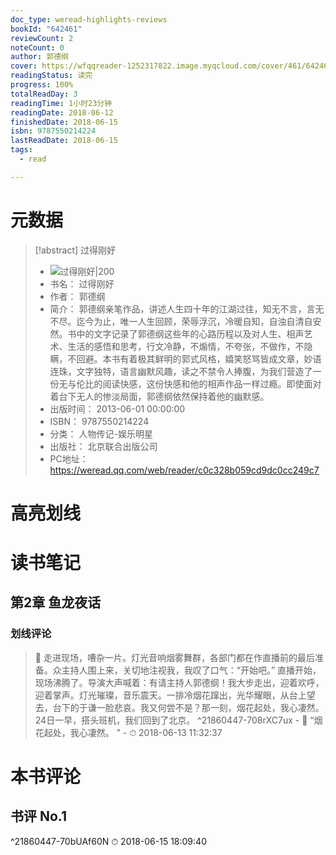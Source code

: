 ```yaml
---
doc_type: weread-highlights-reviews
bookId: "642461"
reviewCount: 2
noteCount: 0
author: 郭德纲
cover: https://wfqqreader-1252317822.image.myqcloud.com/cover/461/642461/t7_642461.jpg
readingStatus: 读完
progress: 100%
totalReadDay: 3
readingTime: 1小时23分钟
readingDate: 2018-06-12
finishedDate: 2018-06-15
isbn: 9787550214224
lastReadDate: 2018-06-15
tags:
  - read

---
```

# 元数据
> [!abstract] 过得刚好
> - ![ 过得刚好|200](https://wfqqreader-1252317822.image.myqcloud.com/cover/461/642461/t7_642461.jpg)
> - 书名： 过得刚好
> - 作者： 郭德纲
> - 简介： 郭德纲亲笔作品，讲述人生四十年的江湖过往，知无不言，言无不尽。迄今为止，唯一人生回顾，荣辱浮沉，冷暖自知，自浊自清自安然。书中的文字记录了郭德纲这些年的心路历程以及对人生、相声艺术、生活的感悟和思考，行文冷静，不煽情，不夸张，不做作，不隐瞒，不回避。本书有着极其鲜明的郭式风格，嬉笑怒骂皆成文章，妙语连珠，文字独特，语言幽默风趣，读之不禁令人捧腹，为我们营造了一份无与伦比的阅读快感，这份快感和他的相声作品一样过瘾。即使面对着台下无人的惨淡局面，郭德纲依然保持着他的幽默感。
> - 出版时间： 2013-06-01 00:00:00
> - ISBN： 9787550214224
> - 分类： 人物传记-娱乐明星
> - 出版社： 北京联合出版公司
> - PC地址：https://weread.qq.com/web/reader/c0c328b059cd9dc0cc249c7

# 高亮划线

# 读书笔记

## 第2章 鱼龙夜话

### 划线评论
> 📌 走进现场，嘈杂一片。灯光音响烟雾舞群，各部门都在作直播前的最后准备。众主持人围上来，关切地注视我，我叹了口气：“开始吧。” 
直播开始，现场沸腾了。导演大声喊着：有请主持人郭德纲！我大步走出，迎着欢呼，迎着掌声。灯光璀璨，音乐震天。一排冷烟花蹿出，光华耀眼，从台上望去，台下的于谦一脸悲哀。我又何尝不是？那一刻，烟花起处，我心凄然。 
24日一早，搭头班机，我们回到了北京。  ^21860447-708rXC7ux
    - 💭 “烟花起处，我心凄然。 ”
    - ⏱ 2018-06-13 11:32:37
   
# 本书评论

## 书评 No.1 
 ^21860447-70bUAf60N
⏱ 2018-06-15 18:09:40

